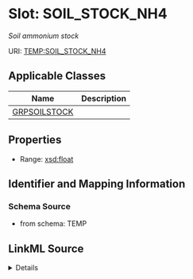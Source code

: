 # Slot: SOIL_STOCK_NH4
_Soil ammonium stock_


URI: [TEMP:SOIL_STOCK_NH4](https://example.org/TEMP/SOIL_STOCK_NH4)



<!-- no inheritance hierarchy -->




## Applicable Classes

| Name | Description |
| --- | --- |
[GRPSOILSTOCK](GRPSOILSTOCK.md) | 






## Properties

* Range: [xsd:float](xsd:float)







## Identifier and Mapping Information







### Schema Source


* from schema: TEMP




## LinkML Source

<details>
```yaml
name: SOIL_STOCK_NH4
description: Soil ammonium stock
from_schema: TEMP
rank: 1000
alias: SOIL_STOCK_NH4
domain_of:
- GRP_SOIL_STOCK
range: float
unit:
  symbol: g NH4 m-2

```
</details>